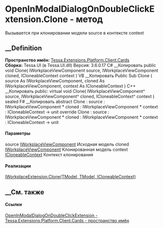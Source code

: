 # OpenInModalDialogOnDoubleClickExtension.Clone - метод
Вызывается при клонировании модели source в контексте context
##  __Definition
 **Пространство имён:**
[Tessa.Extensions.Platform.Client.Cards](N_Tessa_Extensions_Platform_Client_Cards.htm)  
 **Сборка:** Tessa.UI (в Tessa.UI.dll) Версия: 3.6.0.17
C# __Копировать
     public void Clone(
    	IWorkplaceViewComponent source,
    	IWorkplaceViewComponent cloned,
    	ICloneableContext context
    )
VB __Копировать
     Public Sub Clone ( 
    	source As IWorkplaceViewComponent,
    	cloned As IWorkplaceViewComponent,
    	context As ICloneableContext
    )
C++ __Копировать
     public:
    virtual void Clone(
    	IWorkplaceViewComponent^ source, 
    	IWorkplaceViewComponent^ cloned, 
    	ICloneableContext^ context
    ) sealed
F# __Копировать
     abstract Clone : 
            source : IWorkplaceViewComponent * 
            cloned : IWorkplaceViewComponent * 
            context : ICloneableContext -> unit 
    override Clone : 
            source : IWorkplaceViewComponent * 
            cloned : IWorkplaceViewComponent * 
            context : ICloneableContext -> unit 
#### Параметры
source [IWorkplaceViewComponent](T_Tessa_UI_Views_IWorkplaceViewComponent.htm)
     Исходная модель 
cloned [IWorkplaceViewComponent](T_Tessa_UI_Views_IWorkplaceViewComponent.htm)
     Клонированная модель 
context [ICloneableContext](T_Tessa_UI_Views_ICloneableContext.htm)
     Контекст клонирования 
#### Реализации
[IWorkplaceExtension<TModel>.Clone(TModel, TModel,
ICloneableContext)](M_Tessa_UI_Views_Extensions_IWorkplaceExtension_1_Clone.htm)  
##  __См. также
#### Ссылки
[OpenInModalDialogOnDoubleClickExtension -
](T_Tessa_Extensions_Platform_Client_Cards_OpenInModalDialogOnDoubleClickExtension.htm)
[Tessa.Extensions.Platform.Client.Cards - пространство
имён](N_Tessa_Extensions_Platform_Client_Cards.htm)
